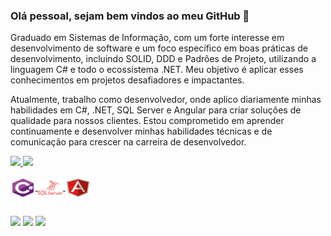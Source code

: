 ### Olá pessoal, sejam bem vindos ao meu GitHub 👋

Graduado em Sistemas de Informação, com um forte interesse em desenvolvimento de software e um foco específico em boas práticas de desenvolvimento, incluindo SOLID, DDD e Padrões de Projeto, utilizando a linguagem C# e todo o ecossistema .NET. Meu objetivo é aplicar esses conhecimentos em projetos desafiadores e impactantes.

Atualmente, trabalho como desenvolvedor, onde aplico diariamente minhas habilidades em C#, .NET, SQL Server e Angular para criar soluções de qualidade para nossos clientes. Estou comprometido em aprender continuamente e desenvolver minhas habilidades técnicas e de comunicação para crescer na carreira de desenvolvedor.

<div>
  <a href="https://github.com/MPedreen">
  <img height="180em" src="https://github-readme-stats.vercel.app/api?username=MPedreen&show_icons=true&theme=dark&include_all_commits=true&count_private=true"/>
  <img height="180em" src="https://github-readme-stats.vercel.app/api/top-langs/?username=MPedreen&layout=compact&langs_count=7&theme=dark"/>
</div>
  
<div style="display: inline_block"><br>
  <img align="center" alt="Pedro-Csharp" height="30" width="40" src="https://raw.githubusercontent.com/devicons/devicon/master/icons/csharp/csharp-original.svg">
  <img align="center" alt="Pedro-SqlServer" height="30" width="40" src="https://github.com/devicons/devicon/blob/master/icons/microsoftsqlserver/microsoftsqlserver-plain-wordmark.svg">
    <img align="center" alt="Pedro-Angular" height="30" width="40" src="https://github.com/devicons/devicon/blob/master/icons/angularjs/angularjs-original.svg">
</div>
  
  ##
  
<div> 
  <a href="https://www.instagram.com/pedroph.ferreira/" target="_blank"><img src="https://img.shields.io/badge/-Instagram-%23E4405F?style=for-the-badge&logo=instagram&logoColor=white" target="_blank"></a>
  <a href = "mailto:pedrophpvp12@gmail.com"><img src="https://img.shields.io/badge/-Gmail-%23333?style=for-the-badge&logo=gmail&logoColor=white" target="_blank"></a>
  <a href="https://www.linkedin.com/in/pedro-ferreira-11b85117b/" target="_blank"><img src="https://img.shields.io/badge/-LinkedIn-%230077B5?style=for-the-badge&logo=linkedin&logoColor=white" target="_blank"></a> 
</div>
